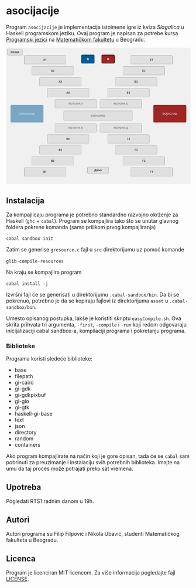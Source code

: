 # asocijacije

Program `asocijacije` je implementacija istoimene igre iz kviza *Slagalica* u Haskell programskom jeziku. Ovaj program je napisan za potrebe kursa [Programski jezici](http://www.programskijezici.matf.bg.ac.rs/) na [Matematičkom fakultetu](http://www.matf.bg.ac.rs/) u Beogradu.

<img src="asset/screen.png" alt="Screenshot" title="Screenshot">

## Instalacija

Za kompajlicaju programa je potrebno standardno razvojno okrženje za Haskell (`ghc` + `cabal`). Program se kompajlira tako što se unutar glavnog foldera pokrene komanda (samo prilikom prvog kompajliranja)

```
cabal sandbox init
```

Zatim se generise `gresource.c` fajl u `src` direktorijumu uz pomoć komande

``
glib-compile-resources
``

Na kraju se kompajlira program

```
cabal install -j
```

Izvršni fajl će se generisati u direktorijumu `.cabal-sandbox/bin`. Da bi se pokrenuo, potrebno je da se kopiraju fajlovi iz direktorijuma `asset` u `.cabal-sandbox/bin`.

Umesto opisanog postupka, lakše je koristiti skriptu `easyCompile.sh`. Ova skrita prihvata tri argumenta, `-first`, `-compile` i `-run` koji redom odgovaraju inicijalizaciji cabal sandbox-a, kompilaciji programa i pokretanju programa.

### Biblioteke

Programa koristi sledeće biblioteke:

+ base     
+ filepath
+ gi-cairo
+ gi-gdk
+ gi-gdkpixbuf
+ gi-gio
+ gi-gtk
+ haskell-gi-base
+ text 
+ json
+ directory
+ random
+ containers

Ako program kompajlirate na način koji je gore opisan, tada će se `cabal` sam pobrinuti za preuzimanje i instalaciju svih potrebnih biblioteka. Imajte na umu da taj proces može potrajati preko sat vremena. 

## Upotreba

Pogledati RTS1 radnim danom u 19h.

## Autori

Autori programa su Filip Filpović i Nikola Ubavić, studenti Matematičkog fakulteta u Beogradu.

## Licenca

Program je licenciran MIT licencom. Za više informacija pogledajte fajl [LICENSE](LICENSE).
